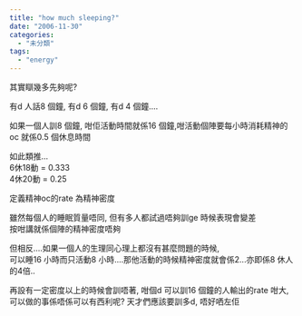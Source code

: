 ```yaml
---
title: "how much sleeping?"
date: "2006-11-30"
categories: 
  - "未分類"
tags: 
  - "energy"
---
```


其實瞓幾多先夠呢?

有d 人話8 個鐘, 有d 6 個鐘, 有d 4 個鐘....

如果一個人訓8 個鐘, 咁佢活動時間就係16 個鐘,咁活動個陣要每小時消耗精神的oc 就係0.5 個休息時間

如此類推...  
6休18動 = 0.333  
4休20動 = 0.25

定義精神oc的rate 為精神密度

雖然每個人的睡眠質量唔同, 但有多人都試過唔夠訓ge 時候表現會變差  
按咁講就係個陣的精神密度唔夠

但相反....如果一個人的生理同心理上都沒有甚麼問題的時候,  
可以睡16 小時而只活動8 小時....那他活動的時候精神密度就會係2...亦即係8 休人的4倍..

再設有一定密度以上的時候會訓唔著, 咁個d 可以訓16 個鐘的人輸出的rate 咁大,  
可以做的事係唔係可以有西利呢? 天才們應該要訓多d, 唔好哂左佢
